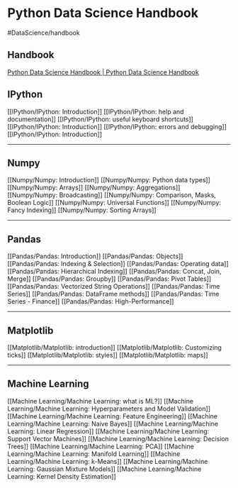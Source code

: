 # Python Data Science Handbook
#DataScience/handbook


## Handbook
[Python Data Science Handbook | Python Data Science Handbook](https://jakevdp.github.io/PythonDataScienceHandbook/index.html)

## IPython
[[IPython/IPython: Introduction]]
[[IPython/IPython: help and documentation]]
[[IPython/IPython: useful keyboard shortcuts]]
[[IPython/IPython: Introduction]]
[[IPython/IPython: errors and debugging]]
[[IPython/IPython: Introduction]]
- - - -
## Numpy
[[Numpy/Numpy: Introduction]]
[[Numpy/Numpy: Python data types]]
[[Numpy/Numpy: Arrays]]
[[Numpy/Numpy: Aggregations]]
[[Numpy/Numpy: Broadcasting]]
[[Numpy/Numpy: Comparison, Masks, Boolean Logic]]
[[Numpy/Numpy: Universal Functions]]
[[Numpy/Numpy: Fancy Indexing]]
[[Numpy/Numpy: Sorting Arrays]]
- - - -
## Pandas
[[Pandas/Pandas: Introduction]]
[[Pandas/Pandas: Objects]]
[[Pandas/Pandas: Indexing & Selection]]
[[Pandas/Pandas: Operating data]]
[[Pandas/Pandas: Hierarchical Indexing]]
[[Pandas/Pandas: Concat, Join, Merge]]
[[Pandas/Pandas: Groupby]]
[[Pandas/Pandas: Pivot Tables]]
[[Pandas/Pandas: Vectorized String Operations]]
[[Pandas/Pandas: Time Series]]
[[Pandas/Pandas: DataFrame methods]]
[[Pandas/Pandas: Time Series - Finance]]
[[Pandas/Pandas: High-Performance]]
- - - -
## Matplotlib
[[Matplotlib/Matplotlib: introduction]]
[[Matplotlib/Matplotlib: Customizing ticks]]
[[Matplotlib/Matplotlib: styles]]
[[Matplotlib/Matplotlib: maps]]
- - - -
## Machine Learning
[[Machine Learning/Machine Learning: what is ML?]]
[[Machine Learning/Machine Learning: Hyperparameters and Model Validation]]
[[Machine Learning/Machine Learning: Feature Engineering]]
[[Machine Learning/Machine Learning: Naive Bayes]]
[[Machine Learning/Machine Learning: Linear Regression]]
[[Machine Learning/Machine Learning: Support Vector Machines]]
[[Machine Learning/Machine Learning: Decision Trees]]
[[Machine Learning/Machine Learning: PCA]]
[[Machine Learning/Machine Learning: Manifold Learning]]
[[Machine Learning/Machine Learning: k-Means]]
[[Machine Learning/Machine Learning: Gaussian Mixture Models]]
[[Machine Learning/Machine Learning: Kernel Density Estimation]]
